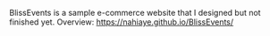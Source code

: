 BlissEvents is a sample e-commerce website that I designed but not finished yet. 
Overview: https://nahiaye.github.io/BlissEvents/
